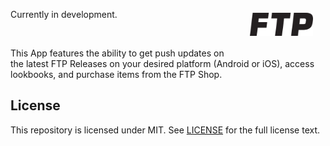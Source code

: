 <img align="right" width="20%" style="float:right;padding:20px;" src="art/logo.png">

Currently in development.

</br>

This App features the ability to get push updates on the latest FTP Releases on your desired platform (Android or iOS), access lookbooks, and purchase items from the FTP Shop.

License
--------
This repository is licensed under MIT. See [LICENSE](https://github.com/dzt/ftp/blob/master/LICENSE) for the full license text.
